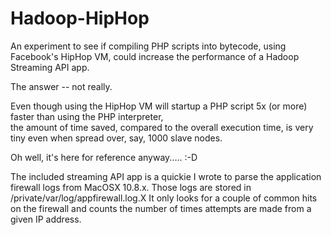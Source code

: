 Hadoop-HipHop
=============

An experiment to see if compiling PHP scripts into bytecode, using Facebook's HipHop VM, could increase the performance of a Hadoop Streaming API app.

The answer -- not really. 

Even though using the HipHop VM will startup a PHP script 5x (or more) faster than using the PHP interpreter,                    
the amount of time saved, compared to the overall execution time, is very tiny even when spread over, say,
1000 slave nodes.

Oh well, it's here for reference anyway.....   :-D

The included streaming API app is a quickie I wrote to parse
the application firewall logs from MacOSX 10.8.x.  Those
logs are stored in /private/var/log/appfirewall.log.X
It only looks for a couple of common hits on the firewall and
counts the number of times attempts are made from a given IP address.